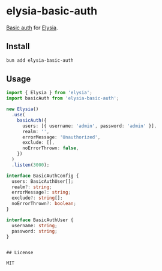 # elysia-basic-auth

[Basic auth](https://developer.mozilla.org/en-US/docs/Web/HTTP/Authentication) for [Elysia](https://elysiajs.com/).

## Install

```bash
bun add elysia-basic-auth
```

## Usage

```ts
import { Elysia } from 'elysia';
import basicAuth from 'elysia-basic-auth';

new Elysia()
  .use(
    basicAuth({
      users: [{ username: 'admin', password: 'admin' }],
      realm: '',
      errorMessage: 'Unauthorized',
      exclude: [],
      noErrorThrown: false,
    })
  )
  .listen(3000);

interface BasicAuthConfig {
  users: BasicAuthUser[];
  realm?: string;
  errorMessage?: string;
  exclude?: string[];
  noErrorThrown?: boolean;
}

interface BasicAuthUser {
  username: string;
  password: string;
}
```

```

## License

MIT
```
